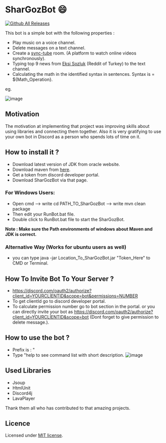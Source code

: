# SharGozBot :smile:
[![Github All Releases](https://img.shields.io/github/downloads/reuzun/SharGozBot/total.svg)]()

This bot is a simple bot with the following  properties : 
- Play music on a voice channel.
- Delete messages on a text channel.
- Create a [sync-tube](https://sync-tube.de/) room. (A platform to watch online videos synchronously).
- Typing top 9 news from [Eksi Sozluk](https://eksisozluk.com/) (Reddit of Turkey) to the text channel.
- Calculating the math in the identified syntax in sentences. Syntax is = ${Math_Operation}.

eg.

![image](https://user-images.githubusercontent.com/73116832/105742734-efc8ce80-5f4c-11eb-85b2-11e52d290bfc.png)
## Motivation
The motivation at implementing that project was improving skills about using libraries and connecting them together. 
Also it is very gratifying to use your own bot in Discord as a person who spends lots of time on it.
## How to install it ?
- Download latest version of JDK from oracle website.
- Download maven from [here](https://maven.apache.org/).
- Get a token from discord developer portal.
- Download SharGozBot via that page.
 ###  For Windows Users:
- Open cmd --> write cd PATH_TO_SharGozBot --> write mvn clean package
- Then edit your RunBot.bat file.
- Double click to RunBot.bat file to start the SharGozBot.

**Note : Make sure the Path environments of windows about Maven and JDK is correct.**
 ###  Alternative Way (Works for ubuntu users as well)
 - you can type  java -jar Location_To_SharGozBot.jar "Token_Here" to CMD or Terminal.
 ## How To Invite Bot To Your Server ?
 - https://discord.com/oauth2/authorize?client_id=YOURCLİENTID&scope=bot&permissions=NUMBER
 - To get clientId go to discord developer portal.
 - To calculate permission number go to bot section in the portal. or you can directly invite your bot as 
 https://discord.com/oauth2/authorize?client_id=YOURCLİENTID&scope=bot (Dont forget to give permission to delete message.).
 
## How to use the bot ?
  - Prefix is : "
  - Type "help to see command list with short description.
  ![image](https://user-images.githubusercontent.com/73116832/105747339-b777bf00-5f51-11eb-8bae-82a76a856430.png)
 
## Used Libraries
- Jsoup
- HtmlUnit
- Discord4j
- LavaPlayer

Thank them all who has contributed to that amazing projects.

## Licence
Licensed under [MIT license](LICENSE).
